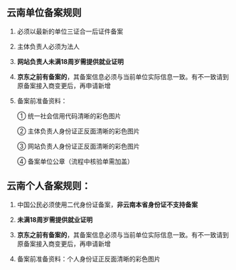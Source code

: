 ## 云南单位备案规则

1. 必须以最新的单位三证合一后证件备案

2. 主体负责人必须为法人

3. **网站负责人未满18周岁需提供就业证明**

3. **京东之前有备案的**，其备案信息必须与当前单位实际信息一致。有不一致请到原备案接入商变更后，再申请新增

4. 备案前准备资料：

   ① 统一社会信用代码清晰的彩色图片

   ② 主体负责人身份证正反面清晰的彩色图片
   
   ③ 网站负责人身份证正反面清晰的彩色图片

   ④ 备案单位公章（流程中核验单需加盖）
   

## 云南个人备案规则：

1. 中国公民必须使用二代身份证备案，**非云南本省身份证不支持备案**

2. **未满18周岁需提供就业证明**

3. **京东之前有备案的**，其备案信息必须与当前单位实际信息一致。有不一致请到原备案接入商变更后，再申请新增

4. 备案前准备资料：个人身份证正反面清晰的彩色图片
